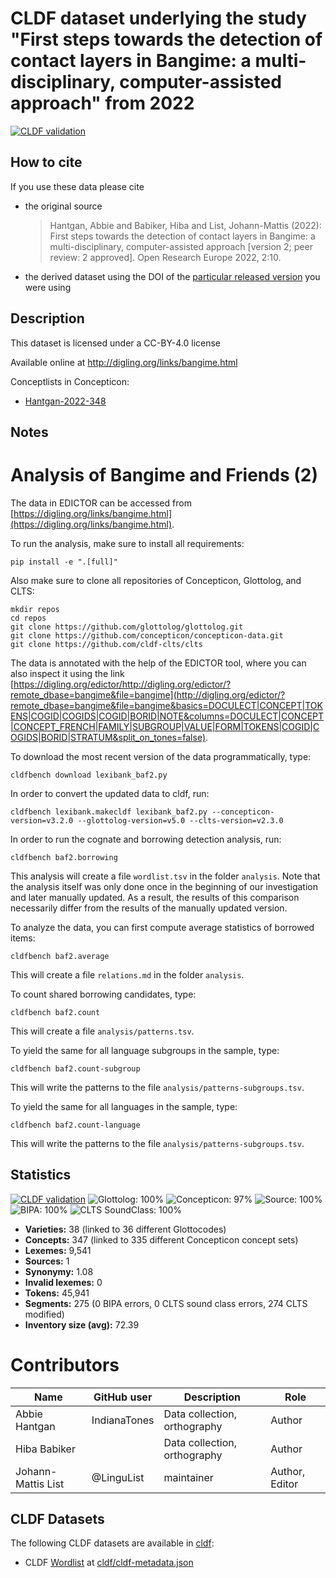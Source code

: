 # CLDF dataset underlying the study "First steps towards the detection of contact layers in Bangime: a multi-disciplinary, computer-assisted approach" from 2022

[![CLDF validation](https://github.com/lexibank/baf2/workflows/CLDF-validation/badge.svg)](https://github.com/lexibank/baf2/actions?query=workflow%3ACLDF-validation)

## How to cite

If you use these data please cite
- the original source
  > Hantgan, Abbie and Babiker, Hiba and List, Johann-Mattis (2022): First steps towards the detection of contact layers in Bangime: a multi-disciplinary, computer-assisted approach [version 2; peer review: 2 approved]. Open Research Europe 2022, 2:10.
- the derived dataset using the DOI of the [particular released version](../../releases/) you were using

## Description


This dataset is licensed under a CC-BY-4.0 license

Available online at http://digling.org/links/bangime.html


Conceptlists in Concepticon:
- [Hantgan-2022-348](https://concepticon.clld.org/contributions/Hantgan-2022-348)
## Notes

# Analysis of Bangime and Friends (2)

The data in EDICTOR can be accessed from [https://digling.org/links/bangime.html](https://digling.org/links/bangime.html).

To run the analysis, make sure to install all requirements:

```shell
pip install -e ".[full]"
```

Also make sure to clone all repositories of Concepticon, Glottolog, and CLTS:

```shell
mkdir repos
cd repos
git clone https://github.com/glottolog/glottolog.git
git clone https://github.com/concepticon/concepticon-data.git
git clone https://github.com/cldf-clts/clts
```

The data is annotated with the help of the EDICTOR tool, where you can also inspect it using the link
[https://digling.org/edictor/http://digling.org/edictor/?remote_dbase=bangime&file=bangime](http://digling.org/edictor/?remote_dbase=bangime&file=bangime&basics=DOCULECT|CONCEPT|TOKENS|COGID|COGIDS|COGID|BORID|NOTE&columns=DOCULECT|CONCEPT|CONCEPT_FRENCH|FAMILY|SUBGROUP|VALUE|FORM|TOKENS|COGID|COGIDS|BORID|STRATUM&split_on_tones=false).

To download the most recent version of the data programmatically, type:

```shell
cldfbench download lexibank_baf2.py
```

In order to convert the updated data to cldf, run:

```shell
cldfbench lexibank.makecldf lexibank_baf2.py --concepticon-version=v3.2.0 --glottolog-version=v5.0 --clts-version=v2.3.0
```

In order to run the cognate and borrowing detection analysis, run:

```shell
cldfbench baf2.borrowing
```

This analysis will create a file `wordlist.tsv` in the folder `analysis`. Note that the analysis itself was only done once in the beginning of our investigation and later manually updated. As a result, the results of this comparison necessarily differ from the results of the manually updated version.

To analyze the data, you can first compute average statistics of borrowed items:

```shell
cldfbench baf2.average
```

This will create a file `relations.md` in the folder `analysis`.

To count shared borrowing candidates, type:

```shell
cldfbench baf2.count
```

This will create a file `analysis/patterns.tsv`.

To yield the same for all language subgroups in the sample, type:

```shell
cldfbench baf2.count-subgroup
```

This will write the patterns to the file `analysis/patterns-subgroups.tsv`.

To yield the same for all languages in the sample, type:

```shell
cldfbench baf2.count-language
```

This will write the patterns to the file `analysis/patterns-subgroups.tsv`.



## Statistics


[![CLDF validation](https://github.com/lexibank/baf2/workflows/CLDF-validation/badge.svg)](https://github.com/lexibank/baf2/actions?query=workflow%3ACLDF-validation)
![Glottolog: 100%](https://img.shields.io/badge/Glottolog-100%25-brightgreen.svg "Glottolog: 100%")
![Concepticon: 97%](https://img.shields.io/badge/Concepticon-97%25-green.svg "Concepticon: 97%")
![Source: 100%](https://img.shields.io/badge/Source-100%25-brightgreen.svg "Source: 100%")
![BIPA: 100%](https://img.shields.io/badge/BIPA-100%25-brightgreen.svg "BIPA: 100%")
![CLTS SoundClass: 100%](https://img.shields.io/badge/CLTS%20SoundClass-100%25-brightgreen.svg "CLTS SoundClass: 100%")

- **Varieties:** 38 (linked to 36 different Glottocodes)
- **Concepts:** 347 (linked to 335 different Concepticon concept sets)
- **Lexemes:** 9,541
- **Sources:** 1
- **Synonymy:** 1.08
- **Invalid lexemes:** 0
- **Tokens:** 45,941
- **Segments:** 275 (0 BIPA errors, 0 CLTS sound class errors, 274 CLTS modified)
- **Inventory size (avg):** 72.39

# Contributors

Name               | GitHub user       | Description                   | Role
---                | ---               | ---                           | ---
Abbie Hantgan | IndianaTones | Data collection, orthography | Author
Hiba Babiker |  | Data collection, orthography | Author
Johann-Mattis List | @LinguList        | maintainer                    | Author, Editor




## CLDF Datasets

The following CLDF datasets are available in [cldf](cldf):

- CLDF [Wordlist](https://github.com/cldf/cldf/tree/master/modules/Wordlist) at [cldf/cldf-metadata.json](cldf/cldf-metadata.json)
